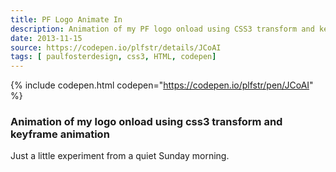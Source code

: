 ```yaml
---
title: PF Logo Animate In
description: Animation of my PF logo onload using CSS3 transform and keyframe animation. A little experiment to come from a quiet Sunday morning.
date: 2013-11-15
source: https://codepen.io/plfstr/details/JCoAI
tags: [ paulfosterdesign, css3, HTML, codepen]
---
```

{% include codepen.html codepen="https://codepen.io/plfstr/pen/JCoAI" %}

### Animation of my logo onload using css3 transform and keyframe animation

Just a little experiment from a quiet Sunday morning.